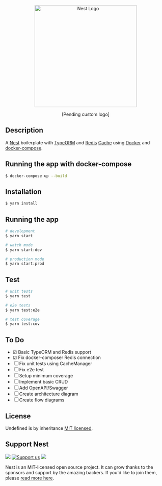 <p align="center">
  <a href="http://nestjs.com/" target="blank"><img src="https://nestjs.com/img/logo_text.svg" width="320" alt="Nest Logo" /></a>
</p>
<p align="center">
  [Pending custom logo]
</p>


## Description

  A <a href="https://nestjs.com/" target="blank">Nest</a> boilerplate with <a href="https://typeorm.io/" target="blank">TypeORM</a> and <a href="https://redis.io/" target="blank">Redis</a> <a href="https://docs.nestjs.com/techniques/caching" target="blank">Cache</a>
   using <a href="https://www.docker.com/" target="blank">Docker</a> and <a href="https://docs.docker.com/compose/" target="blank">docker-compose</a>.

## Running the app with docker-compose
```bash
$ docker-compose up --build
```

## Installation

```bash
$ yarn install
```

## Running the app

```bash
# development
$ yarn start

# watch mode
$ yarn start:dev

# production mode
$ yarn start:prod
```

## Test

```bash
# unit tests
$ yarn test

# e2e tests
$ yarn test:e2e

# test coverage
$ yarn test:cov
```

## To Do
- &#9745; Basic TypeORM and Redis support
- &#9745; Fix docker-composer Redis connection
- &#9744; Fix unit tests using CacheManager
- &#9744; Fix e2e test
- &#9744; Setup minimum coverage
- &#9744; Implement basic CRUD
- &#9744; Add OpenAPI/Swagger
- &#9744; Create architecture diagram
- &#9744; Create flow diagrams

## License

Undefined is by inheritance [MIT licensed](LICENSE).

## Support Nest
  <a href="https://paypal.me/kamilmysliwiec" target="_blank"><img src="https://img.shields.io/badge/Donate-PayPal-ff3f59.svg"/></a>
    <a href="https://opencollective.com/nest#sponsor"  target="_blank"><img src="https://img.shields.io/badge/Support%20us-Open%20Collective-41B883.svg" alt="Support us"></a>
  <a href="https://twitter.com/nestframework" target="_blank"><img src="https://img.shields.io/twitter/follow/nestframework.svg?style=social&label=Follow"></a>
</p>

Nest is an MIT-licensed open source project. It can grow thanks to the sponsors and support by the amazing backers. If you'd like to join them, please [read more here](https://docs.nestjs.com/support).